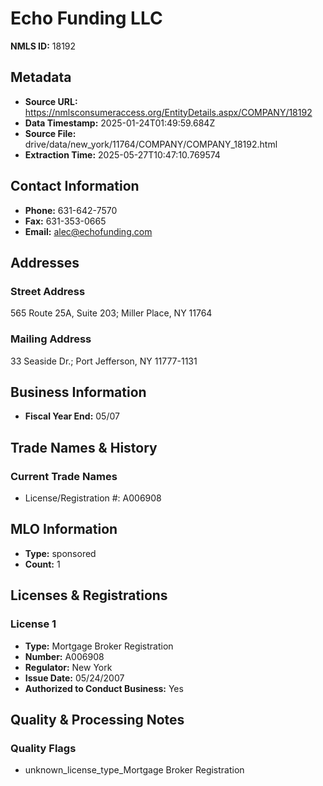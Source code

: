 # Echo Funding LLC

**NMLS ID:** 18192

## Metadata
- **Source URL:** https://nmlsconsumeraccess.org/EntityDetails.aspx/COMPANY/18192
- **Data Timestamp:** 2025-01-24T01:49:59.684Z
- **Source File:** drive/data/new_york/11764/COMPANY/COMPANY_18192.html
- **Extraction Time:** 2025-05-27T10:47:10.769574

## Contact Information
- **Phone:** 631-642-7570
- **Fax:** 631-353-0665
- **Email:** alec@echofunding.com

## Addresses
### Street Address
565 Route 25A, Suite 203; Miller Place, NY 11764

### Mailing Address
33 Seaside Dr.; Port Jefferson, NY 11777-1131

## Business Information
- **Fiscal Year End:** 05/07

## Trade Names & History
### Current Trade Names
- License/Registration #: A006908

## MLO Information
- **Type:** sponsored
- **Count:** 1

## Licenses & Registrations

### License 1
- **Type:** Mortgage Broker Registration
- **Number:** A006908
- **Regulator:** New York
- **Issue Date:** 05/24/2007
- **Authorized to Conduct Business:** Yes

## Quality & Processing Notes
### Quality Flags
- unknown_license_type_Mortgage Broker Registration
